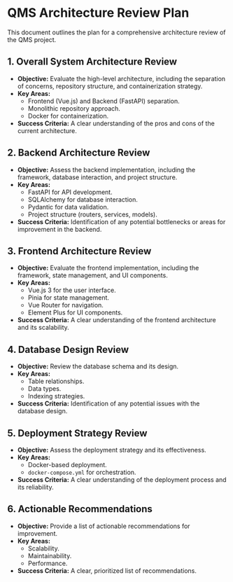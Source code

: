 # QMS Architecture Review Plan

This document outlines the plan for a comprehensive architecture review of the QMS project.

## 1. Overall System Architecture Review
- **Objective:** Evaluate the high-level architecture, including the separation of concerns, repository structure, and containerization strategy.
- **Key Areas:**
    - Frontend (Vue.js) and Backend (FastAPI) separation.
    - Monolithic repository approach.
    - Docker for containerization.
- **Success Criteria:** A clear understanding of the pros and cons of the current architecture.

## 2. Backend Architecture Review
- **Objective:** Assess the backend implementation, including the framework, database interaction, and project structure.
- **Key Areas:**
    - FastAPI for API development.
    - SQLAlchemy for database interaction.
    - Pydantic for data validation.
    - Project structure (routers, services, models).
- **Success Criteria:** Identification of any potential bottlenecks or areas for improvement in the backend.

## 3. Frontend Architecture Review
- **Objective:** Evaluate the frontend implementation, including the framework, state management, and UI components.
- **Key Areas:**
    - Vue.js 3 for the user interface.
    - Pinia for state management.
    - Vue Router for navigation.
    - Element Plus for UI components.
- **Success Criteria:** A clear understanding of the frontend architecture and its scalability.

## 4. Database Design Review
- **Objective:** Review the database schema and its design.
- **Key Areas:**
    - Table relationships.
    - Data types.
    - Indexing strategies.
- **Success Criteria:** Identification of any potential issues with the database design.

## 5. Deployment Strategy Review
- **Objective:** Assess the deployment strategy and its effectiveness.
- **Key Areas:**
    - Docker-based deployment.
    - `docker-compose.yml` for orchestration.
- **Success Criteria:** A clear understanding of the deployment process and its reliability.

## 6. Actionable Recommendations
- **Objective:** Provide a list of actionable recommendations for improvement.
- **Key Areas:**
    - Scalability.
    - Maintainability.
    - Performance.
- **Success Criteria:** A clear, prioritized list of recommendations.